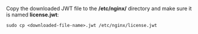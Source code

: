 ---
---

Copy the downloaded JWT file to the **/etc/nginx/** directory and make sure it is named **license.jwt**:

```shell
sudo cp <downloaded-file-name>.jwt /etc/nginx/license.jwt
```
